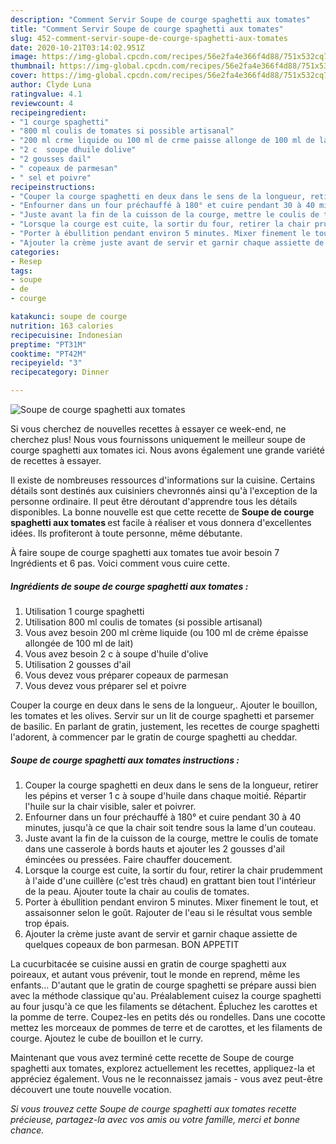 ```yaml
---
description: "Comment Servir Soupe de courge spaghetti aux tomates"
title: "Comment Servir Soupe de courge spaghetti aux tomates"
slug: 452-comment-servir-soupe-de-courge-spaghetti-aux-tomates
date: 2020-10-21T03:14:02.951Z
image: https://img-global.cpcdn.com/recipes/56e2fa4e366f4d88/751x532cq70/soupe-de-courge-spaghetti-aux-tomates-photo-principale-de-la-recette.jpg
thumbnail: https://img-global.cpcdn.com/recipes/56e2fa4e366f4d88/751x532cq70/soupe-de-courge-spaghetti-aux-tomates-photo-principale-de-la-recette.jpg
cover: https://img-global.cpcdn.com/recipes/56e2fa4e366f4d88/751x532cq70/soupe-de-courge-spaghetti-aux-tomates-photo-principale-de-la-recette.jpg
author: Clyde Luna
ratingvalue: 4.1
reviewcount: 4
recipeingredient:
- "1 courge spaghetti"
- "800 ml coulis de tomates si possible artisanal"
- "200 ml crme liquide ou 100 ml de crme paisse allonge de 100 ml de lait"
- "2 c  soupe dhuile dolive"
- "2 gousses dail"
- " copeaux de parmesan"
- " sel et poivre"
recipeinstructions:
- "Couper la courge spaghetti en deux dans le sens de la longueur, retirer les pépins et verser 1 c à soupe d&#39;huile dans chaque moitié. Répartir l&#39;huile sur la chair visible, saler et poivrer."
- "Enfourner dans un four préchauffé à 180° et cuire pendant 30 à 40 minutes, jusqu&#39;à ce que la chair soit tendre sous la lame d&#39;un couteau."
- "Juste avant la fin de la cuisson de la courge, mettre le coulis de tomate dans une casserole à bords hauts et ajouter les 2 gousses d&#39;ail émincées ou pressées. Faire chauffer doucement."
- "Lorsque la courge est cuite, la sortir du four, retirer la chair prudemment à l&#39;aide d&#39;une cuillère (c&#39;est très chaud) en grattant bien tout l&#39;intérieur de la peau. Ajouter toute la chair au coulis de tomates."
- "Porter à ébullition pendant environ 5 minutes. Mixer finement le tout, et assaisonner selon le goût. Rajouter de l&#39;eau si le résultat vous semble trop épais."
- "Ajouter la crème juste avant de servir et garnir chaque assiette de quelques copeaux de bon parmesan. BON APPETIT"
categories:
- Resep
tags:
- soupe
- de
- courge

katakunci: soupe de courge 
nutrition: 163 calories
recipecuisine: Indonesian
preptime: "PT31M"
cooktime: "PT42M"
recipeyield: "3"
recipecategory: Dinner

---
```



![Soupe de courge spaghetti aux tomates](https://img-global.cpcdn.com/recipes/56e2fa4e366f4d88/751x532cq70/soupe-de-courge-spaghetti-aux-tomates-photo-principale-de-la-recette.jpg)

Si vous cherchez de nouvelles recettes à essayer ce week-end, ne cherchez plus! Nous vous fournissons uniquement le meilleur soupe de courge spaghetti aux tomates ici. Nous avons également une grande variété de recettes à essayer.

Il existe de nombreuses ressources d'informations sur la cuisine. Certains détails sont destinés aux cuisiniers chevronnés ainsi qu'à l'exception de la personne ordinaire. Il peut être déroutant d'apprendre tous les détails disponibles. La bonne nouvelle est que cette recette de <strong> Soupe de courge spaghetti aux tomates </strong> est facile à réaliser et vous donnera d'excellentes idées. Ils profiteront à toute personne, même débutante.

<!--inarticleads1-->

À faire soupe de courge spaghetti aux tomates tue avoir besoin 7 Ingrédients et 6 pas. Voici comment vous cuire cette.

##### Ingrédients de soupe de courge spaghetti aux tomates :

1. Utilisation 1 courge spaghetti
1. Utilisation 800 ml coulis de tomates (si possible artisanal)
1. Vous avez besoin 200 ml crème liquide (ou 100 ml de crème épaisse allongée de 100 ml de lait)
1. Vous avez besoin 2 c à soupe d&#39;huile d&#39;olive
1. Utilisation 2 gousses d&#39;ail
1. Vous devez vous préparer  copeaux de parmesan
1. Vous devez vous préparer  sel et poivre


Couper la courge en deux dans le sens de la longueur,. Ajouter le bouillon, les tomates et les olives. Servir sur un lit de courge spaghetti et parsemer de basilic. En parlant de gratin, justement, les recettes de courge spaghetti l&#39;adorent, à commencer par le gratin de courge spaghetti au cheddar. 

<!--inarticleads2-->

##### Soupe de courge spaghetti aux tomates instructions :

1. Couper la courge spaghetti en deux dans le sens de la longueur, retirer les pépins et verser 1 c à soupe d&#39;huile dans chaque moitié. Répartir l&#39;huile sur la chair visible, saler et poivrer.
1. Enfourner dans un four préchauffé à 180° et cuire pendant 30 à 40 minutes, jusqu&#39;à ce que la chair soit tendre sous la lame d&#39;un couteau.
1. Juste avant la fin de la cuisson de la courge, mettre le coulis de tomate dans une casserole à bords hauts et ajouter les 2 gousses d&#39;ail émincées ou pressées. Faire chauffer doucement.
1. Lorsque la courge est cuite, la sortir du four, retirer la chair prudemment à l&#39;aide d&#39;une cuillère (c&#39;est très chaud) en grattant bien tout l&#39;intérieur de la peau. Ajouter toute la chair au coulis de tomates.
1. Porter à ébullition pendant environ 5 minutes. Mixer finement le tout, et assaisonner selon le goût. Rajouter de l&#39;eau si le résultat vous semble trop épais.
1. Ajouter la crème juste avant de servir et garnir chaque assiette de quelques copeaux de bon parmesan. BON APPETIT


La cucurbitacée se cuisine aussi en gratin de courge spaghetti aux poireaux, et autant vous prévenir, tout le monde en reprend, même les enfants… D&#39;autant que le gratin de courge spaghetti se prépare aussi bien avec la méthode classique qu&#39;au. Préalablement cuisez la courge spaghetti au four jusqu&#39;à ce que les filaments se détachent. Épluchez les carottes et la pomme de terre. Coupez-les en petits dés ou rondelles. Dans une cocotte mettez les morceaux de pommes de terre et de carottes, et les filaments de courge. Ajoutez le cube de bouillon et le curry. 

<!--inarticleads1-->

<p>
Maintenant que vous avez terminé cette recette de Soupe de courge spaghetti aux tomates, explorez actuellement les recettes, appliquez-la et appréciez également. Vous ne le reconnaissez jamais - vous avez peut-être découvert une toute nouvelle vocation.
</p>

<p>
<i>Si vous trouvez cette Soupe de courge spaghetti aux tomates recette précieuse, partagez-la avec vos amis ou votre famille, merci et bonne chance.</i>
</p>
